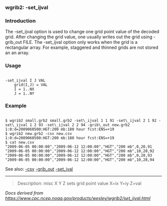 
### wgrib2: -set\_ijval



### Introduction



The -set\_ijval option is used to change one grid point value
of the decoded grid. After changing the grid value, one usually writes out the grid using 
-grib\_out FILE. 
The -set\_ijval option only works when the grid is
a rectangular array. For example, staggered and thinned grids are not stored an an array.

### Usage




```

-set_ijval I J VAL
    grid(I,J) = VAL
    I = 1..NX
    J = 1..NY

```

### Example



```

$ wgrib2 small.grb2 small.grb2 -set\_ijval 1 1 91 -set\_ijval 2 1 92 -set\_ijval 1 2 93 -set\_ijval 2 2 94 -grib\_out new.grb2
1:0:d=2009060500:HGT:200 mb:180 hour fcst:ENS=+19
$ wgrib2 new.grb2 -csv new.csv
1:0:d=2009060500:HGT:200 mb:180 hour fcst:ENS=+19
$ cat new.csv
"2009-06-05 00:00:00","2009-06-12 12:00:00","HGT","200 mb",0,20,91
"2009-06-05 00:00:00","2009-06-12 12:00:00","HGT","200 mb",10,20,92
"2009-06-05 00:00:00","2009-06-12 12:00:00","HGT","200 mb",0,28,93
"2009-06-05 00:00:00","2009-06-12 12:00:00","HGT","200 mb",10,28,94

```


See also: 
[-csv](./csv.html)
[-grib\_out](./grib_out.html)
[-set\_ival](./set_ival.html)








----

>Description: misc  X Y Z  sets grid point value X=ix Y=iy Z=val

_Docs derived from <https://www.cpc.ncep.noaa.gov/products/wesley/wgrib2/set_ijval.html>_